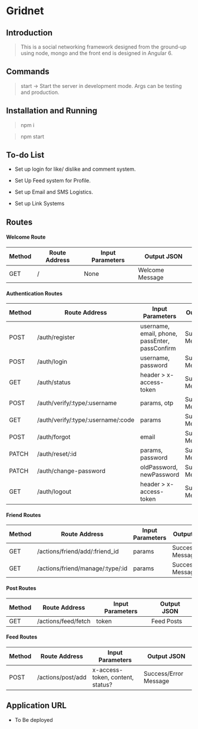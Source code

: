 # Gridnet

## Introduction

> This is a social networking framework designed from the ground-up using node, mongo and the front end is designed in Angular 6.

## Commands

> start -> Start the server in development mode. Args can be testing and production.

## Installation and Running

> npm i

> npm start

## To-do List

* Set up login for like/ dislike and comment system.

* Set Up Feed system for Profile.

* Set up Email and SMS Logistics.

* Set up Link Systems

## Routes

#### Welcome Route

Method | Route Address | Input Parameters | Output JSON
--- | --- | --- | ---
GET | / | None | Welcome Message

#### Authentication Routes

Method | Route Address | Input Parameters | Output JSON
--- | --- | --- | ---
POST | /auth/register | username, email, phone, passEnter, passConfirm | Success/Error Message
POST | /auth/login | username, password | Success/Error Message
GET | /auth/status | header > x-access-token | Success/Error Message
POST | /auth/verify/:type/:username | params, otp | Success/Error Message
GET | /auth/verify/:type/:username/:code | params | Success/Error Message
POST | /auth/forgot | email | Success/Error Message
PATCH | /auth/reset/:id | params, password | Success/Error Message
PATCH | /auth/change-password | oldPassword, newPassword | Success/Error Message
GET | /auth/logout | header > x-access-token | Success/Error Message

#### Friend Routes

Method | Route Address | Input Parameters | Output JSON
--- | --- | --- | ---
GET | /actions/friend/add/:friend_id | params | Success/Error Message
GET | /actions/friend/manage/:type/:id | params | Success/Error Message

#### Post Routes

Method | Route Address | Input Parameters | Output JSON
--- | --- | --- | ---
GET | /actions/feed/fetch | token | Feed Posts

#### Feed Routes
Method | Route Address | Input Parameters | Output JSON
--- | --- | --- | ---
POST | /actions/post/add | x-access-token, content, status? | Success/Error Message


## Application URL

* To Be deployed
